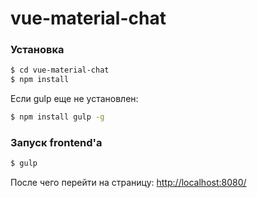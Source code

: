 # vue-material-chat


### Установка

```sh
$ cd vue-material-chat
$ npm install
```
Если gulp еще не установлен:

```sh
$ npm install gulp -g
```

### Запуск frontend'a

```sh
$ gulp
```
После чего перейти на страницу: [http://localhost:8080/](http://localhost:8080/)
